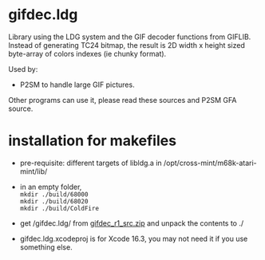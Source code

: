 # gifdec.ldg

Library using the LDG system and the GIF decoder functions from GIFLIB.
Instead of generating TC24 bitmap, the result is 2D width x height sized byte-array of colors indexes (ie chunky format).

Used by:

* P2SM to handle large GIF pictures.

Other programs can use it, please read these sources and P2SM GFA source.

# installation for makefiles

- pre-requisite: different targets of libldg.a in /opt/cross-mint/m68k-atari-mint/lib/

- in an empty folder,  
   ```mkdir ./build/68000```  
   ```mkdir ./build/68020```  
   ```mkdir ./build/ColdFire```  

- get /gifdec.ldg/ from [gifdec_r1_src.zip](https://ptonthat.fr/files/gifdec/gifdec_r1_src.zip) and unpack the contents to ./

- gifdec.ldg.xcodeproj is for Xcode 16.3, you may not need it if you use something else.
